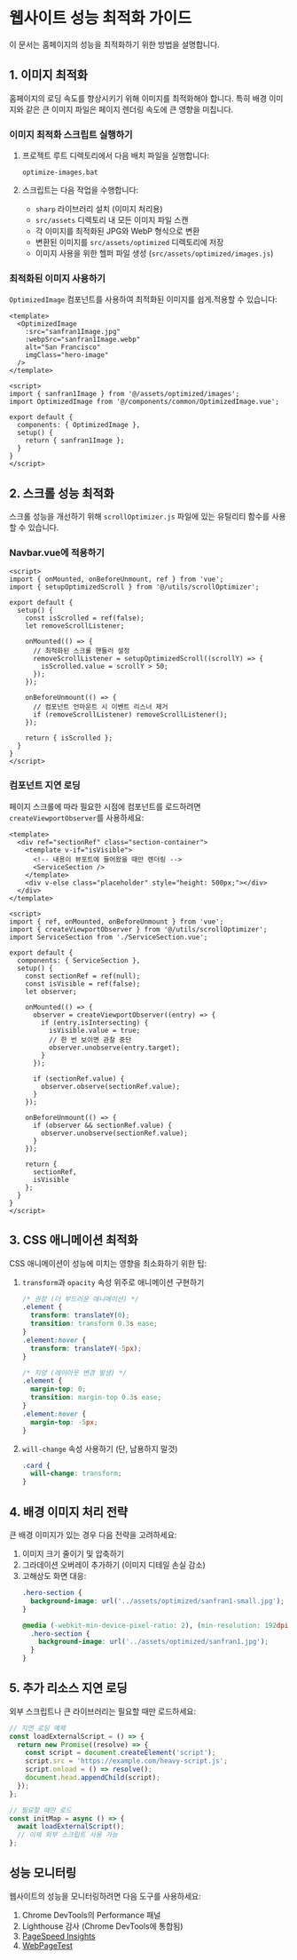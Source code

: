# 웹사이트 성능 최적화 가이드

이 문서는 홈페이지의 성능을 최적화하기 위한 방법을 설명합니다.

## 1. 이미지 최적화

홈페이지의 로딩 속도를 향상시키기 위해 이미지를 최적화해야 합니다. 특히 배경 이미지와 같은 큰 이미지 파일은 페이지 렌더링 속도에 큰 영향을 미칩니다.

### 이미지 최적화 스크립트 실행하기

1. 프로젝트 루트 디렉토리에서 다음 배치 파일을 실행합니다:
   ```
   optimize-images.bat
   ```

2. 스크립트는 다음 작업을 수행합니다:
   - `sharp` 라이브러리 설치 (이미지 처리용)
   - `src/assets` 디렉토리 내 모든 이미지 파일 스캔
   - 각 이미지를 최적화된 JPG와 WebP 형식으로 변환
   - 변환된 이미지를 `src/assets/optimized` 디렉토리에 저장
   - 이미지 사용을 위한 헬퍼 파일 생성 (`src/assets/optimized/images.js`)

### 최적화된 이미지 사용하기

`OptimizedImage` 컴포넌트를 사용하여 최적화된 이미지를 쉽게.적용할 수 있습니다:

```vue
<template>
  <OptimizedImage 
    :src="sanfran1Image.jpg" 
    :webpSrc="sanfran1Image.webp" 
    alt="San Francisco"
    imgClass="hero-image"
  />
</template>

<script>
import { sanfran1Image } from '@/assets/optimized/images';
import OptimizedImage from '@/components/common/OptimizedImage.vue';

export default {
  components: { OptimizedImage },
  setup() {
    return { sanfran1Image };
  }
}
</script>
```

## 2. 스크롤 성능 최적화

스크롤 성능을 개선하기 위해 `scrollOptimizer.js` 파일에 있는 유틸리티 함수를 사용할 수 있습니다.

### Navbar.vue에 적용하기

```vue
<script>
import { onMounted, onBeforeUnmount, ref } from 'vue';
import { setupOptimizedScroll } from '@/utils/scrollOptimizer';

export default {
  setup() {
    const isScrolled = ref(false);
    let removeScrollListener;

    onMounted(() => {
      // 최적화된 스크롤 핸들러 설정
      removeScrollListener = setupOptimizedScroll((scrollY) => {
        isScrolled.value = scrollY > 50;
      });
    });

    onBeforeUnmount(() => {
      // 컴포넌트 언마운트 시 이벤트 리스너 제거
      if (removeScrollListener) removeScrollListener();
    });

    return { isScrolled };
  }
}
</script>
```

### 컴포넌트 지연 로딩

페이지 스크롤에 따라 필요한 시점에 컴포넌트를 로드하려면 `createViewportObserver`를 사용하세요:

```vue
<template>
  <div ref="sectionRef" class="section-container">
    <template v-if="isVisible">
      <!-- 내용이 뷰포트에 들어왔을 때만 렌더링 -->
      <ServiceSection />
    </template>
    <div v-else class="placeholder" style="height: 500px;"></div>
  </div>
</template>

<script>
import { ref, onMounted, onBeforeUnmount } from 'vue';
import { createViewportObserver } from '@/utils/scrollOptimizer';
import ServiceSection from './ServiceSection.vue';

export default {
  components: { ServiceSection },
  setup() {
    const sectionRef = ref(null);
    const isVisible = ref(false);
    let observer;

    onMounted(() => {
      observer = createViewportObserver((entry) => {
        if (entry.isIntersecting) {
          isVisible.value = true;
          // 한 번 보이면 관찰 중단
          observer.unobserve(entry.target);
        }
      });

      if (sectionRef.value) {
        observer.observe(sectionRef.value);
      }
    });

    onBeforeUnmount(() => {
      if (observer && sectionRef.value) {
        observer.unobserve(sectionRef.value);
      }
    });

    return {
      sectionRef,
      isVisible
    };
  }
}
</script>
```

## 3. CSS 애니메이션 최적화

CSS 애니메이션이 성능에 미치는 영향을 최소화하기 위한 팁:

1. `transform`과 `opacity` 속성 위주로 애니메이션 구현하기
   ```css
   /* 권장 (더 부드러운 애니메이션) */
   .element {
     transform: translateY(0);
     transition: transform 0.3s ease;
   }
   .element:hover {
     transform: translateY(-5px);
   }

   /* 지양 (레이아웃 변경 발생) */
   .element {
     margin-top: 0;
     transition: margin-top 0.3s ease;
   }
   .element:hover {
     margin-top: -5px;
   }
   ```

2. `will-change` 속성 사용하기 (단, 남용하지 말것)
   ```css
   .card {
     will-change: transform;
   }
   ```

## 4. 배경 이미지 처리 전략

큰 배경 이미지가 있는 경우 다음 전략을 고려하세요:

1. 이미지 크기 줄이기 및 압축하기
2. 그라데이션 오버레이 추가하기 (이미지 디테일 손실 감소)
3. 고해상도 화면 대응:
   ```css
   .hero-section {
     background-image: url('../assets/optimized/sanfran1-small.jpg');
   }

   @media (-webkit-min-device-pixel-ratio: 2), (min-resolution: 192dpi) {
     .hero-section {
       background-image: url('../assets/optimized/sanfran1.jpg');
     }
   }
   ```

## 5. 추가 리소스 지연 로딩

외부 스크립트나 큰 라이브러리는 필요할 때만 로드하세요:

```javascript
// 지연 로딩 예제
const loadExternalScript = () => {
  return new Promise((resolve) => {
    const script = document.createElement('script');
    script.src = 'https://example.com/heavy-script.js';
    script.onload = () => resolve();
    document.head.appendChild(script);
  });
};

// 필요할 때만 로드
const initMap = async () => {
  await loadExternalScript();
  // 이제 외부 스크립트 사용 가능
};
```

## 성능 모니터링

웹사이트의 성능을 모니터링하려면 다음 도구를 사용하세요:

1. Chrome DevTools의 Performance 패널
2. Lighthouse 감사 (Chrome DevTools에 통합됨)
3. [PageSpeed Insights](https://pagespeed.web.dev/)
4. [WebPageTest](https://www.webpagetest.org/)
